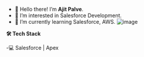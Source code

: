 - 👋 Hello there! I’m <b>Ajit Palve</b>.
- 👀 I’m interested in Salesforce Development.
- 🌱 I’m currently learning Salesforce, AWS.
                                                         ![image](https://user-images.githubusercontent.com/105161230/167348531-82b242c7-dc71-45be-b472-055bc377612b.png)

 <b>🛠 Tech Stack</B>

-💻 Salesforce | Apex

<!---
ajitpalve/ajitpalve is a ✨ special ✨ repository because its `README.md` (this file) appears on your GitHub profile.
You can click the Preview link to take a look at your changes.
--->
